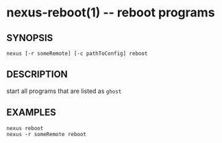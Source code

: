 # nexus-reboot(1) -- reboot programs

## SYNOPSIS

    nexus [-r someRemote] [-c pathToConfig] reboot
    
## DESCRIPTION

start all programs that are listed as `ghost`

## EXAMPLES

    nexus reboot
    nexus -r someRemote reboot
